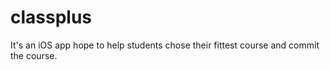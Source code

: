 # classplus
It's an iOS app hope to help students chose their  fittest course and commit the course.
